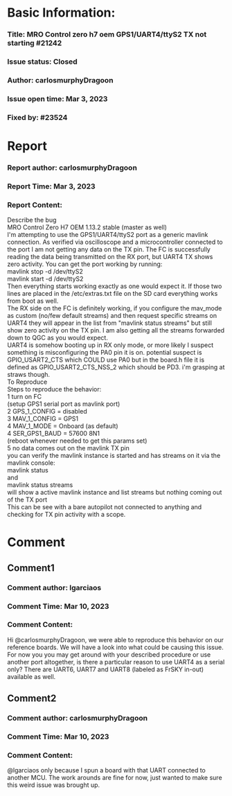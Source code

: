 # Basic Information:
### Title:  MRO Control zero h7 oem GPS1/UART4/ttyS2 TX not starting #21242 
### Issue status: Closed
### Author: carlosmurphyDragoon
### Issue open time: Mar 3, 2023
### Fixed by: #23524
# Report
### Report author: carlosmurphyDragoon
### Report Time: Mar 3, 2023
### Report Content:   
Describe the bug  
MRO Control Zero H7 OEM 1.13.2 stable (master as well)    
I'm attempting to use the GPS1/UART4/ttyS2 port as a generic mavlink connection. As verified via oscilloscope and a microcontroller connected to the port I am not getting any data on the TX pin. The FC is successfully reading the data being transmitted on the RX port, but UART4 TX shows zero activity. You can get the port working by running:    
mavlink stop -d /dev/ttyS2    
mavlink start -d /dev/ttyS2    
Then everything starts working exactly as one would expect it. If those two lines are placed in the /etc/extras.txt file on the SD card everything works from boot as well.    
The RX side on the FC is definitely working, if you configure the mav_mode as custom (no/few default streams) and then request specific streams on UART4 they will appear in the list from "mavlink status streams" but still show zero activity on the TX pin. I am also getting all the streams forwarded down to QGC as you would expect.  
UART4 is somehow booting up in RX only mode, or more likely I suspect something is misconfiguring the PA0 pin it is on. potential suspect is GPIO_USART2_CTS which COULD use PA0 but in the board.h file it is defined as GPIO_USART2_CTS_NSS_2 which should be PD3. i'm grasping at straws though.  
To Reproduce  
Steps to reproduce the behavior:    
1 turn on FC    
(setup GPS1 serial port as mavlink port)    
2 GPS_1_CONFIG = disabled    
3 MAV_1_CONFIG = GPS1    
4 MAV_1_MODE = Onboard (as default)    
4 SER_GPS1_BAUD = 57600 8N1    
(reboot whenever needed to get this params set)    
5 no data comes out on the mavlink TX pin    
you can verify the mavlink instance is started and has streams on it via the mavlink console:    
mavlink status    
and    
mavlink status streams    
will show a active mavlink instance and list streams but nothing coming out of the TX port  
This can be see with a bare autopilot not connected to anything and checking for TX pin activity with a scope.  

# Comment
## Comment1
### Comment author: lgarciaos
### Comment Time: Mar 10, 2023
### Comment Content:   
Hi @carlosmurphyDragoon, we were able to reproduce this behavior on our reference boards. We will have a look into what could be causing this issue. For now you you may get around with your described procedure or use another port altogether, is there a particular reason to use UART4 as a serial only? There are UART6, UART7 and UART8 (labeled as FrSKY in-out) available as well.  

## Comment2
### Comment author: carlosmurphyDragoon
### Comment Time: Mar 10, 2023
### Comment Content:   
@lgarciaos only because I spun a board with that UART connected to another MCU. The work arounds are fine for now, just wanted to make sure this weird issue was brought up.  
